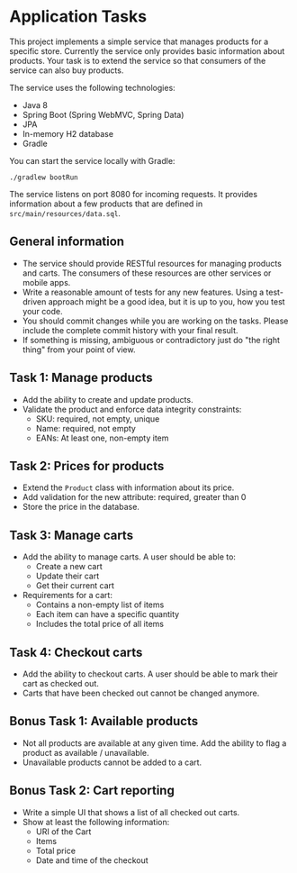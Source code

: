 # Application Tasks

This project implements a simple service that manages products for a specific store.
Currently the service only provides basic information about products.
Your task is to extend the service so that consumers of the service can also buy products.

The service uses the following technologies:

- Java 8
- Spring Boot (Spring WebMVC, Spring Data)
- JPA
- In-memory H2 database
- Gradle

You can start the service locally with Gradle:

```
./gradlew bootRun
```

The service listens on port 8080 for incoming requests.
It provides information about a few products that are defined in `src/main/resources/data.sql`.

## General information

- The service should provide RESTful resources for managing products and carts.
  The consumers of these resources are other services or mobile apps.
- Write a reasonable amount of tests for any new features.
  Using a test-driven approach might be a good idea, but it is up to you, how you test your code.
- You should commit changes while you are working on the tasks.
  Please include the complete commit history with your final result.
- If something is missing, ambiguous or contradictory just do "the right thing" from your point of view.

## Task 1: Manage products

- Add the ability to create and update products.
- Validate the product and enforce data integrity constraints:
  - SKU: required, not empty, unique
  - Name: required, not empty
  - EANs: At least one, non-empty item

## Task 2: Prices for products

- Extend the `Product` class with information about its price.
- Add validation for the new attribute: required, greater than 0
- Store the price in the database.

## Task 3: Manage carts

- Add the ability to manage carts.
  A user should be able to:
  - Create a new cart
  - Update their cart
  - Get their current cart
- Requirements for a cart:
  - Contains a non-empty list of items
  - Each item can have a specific quantity
  - Includes the total price of all items

## Task 4: Checkout carts

- Add the ability to checkout carts.
  A user should be able to mark their cart as checked out.
- Carts that have been checked out cannot be changed anymore.

## Bonus Task 1: Available products

- Not all products are available at any given time.
  Add the ability to flag a product as available / unavailable.
- Unavailable products cannot be added to a cart.

## Bonus Task 2: Cart reporting

- Write a simple UI that shows a list of all checked out carts.
- Show at least the following information:
  - URI of the Cart
  - Items
  - Total price
  - Date and time of the checkout

